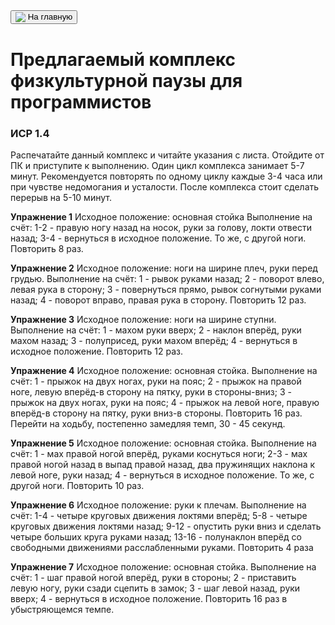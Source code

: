 <form action="https://danshedrin.github.io/practic" target="_blank"><button><img src="https://img.icons8.com/material/home" style="vertical-align:middle"> На главную</button></form>

# Предлагаемый комплекс физкультурной паузы для программистов
### ИСР 1.4

Распечатайте данный комплекс и читайте указания с листа. Отойдите от ПК и приступите к выполнению. Один цикл комплекса занимает 5-7 минут. Рекомендуется повторять по одному циклу каждые 3-4 часа или при чувстве недомогания и усталости. После комплекса стоит сделать перерыв на 5-10 минут.

**Упражнение 1**
  Исходное положение: основная стойка
Выполнение на счёт:
1-2 - правую ногу назад на носок, руки за голову, локти отвести назад;
3-4 - вернуться в исходное положение.
То же, с другой ноги. Повторить 8 раз.

**Упражнение 2**
  Исходное положение: ноги на ширине плеч, руки перед грудью.
Выполнение на счёт:
1 - рывок руками назад;
2 - поворот влево, левая рука в сторону;
3 - повернуться прямо, рывок согнутыми руками назад;
4 - поворот вправо, правая рука в сторону.
Повторить 12 раз.

**Упражнение 3**
  Исходное положение: ноги на ширине ступни.
Выполнение на счёт:
1 - махом руки вверх;
2 - наклон вперёд, руки махом назад;
3 - полуприсед, руки махом вперёд;
4 - вернуться в исходное положение.
Повторить 12 раз.

**Упражнение 4**
  Исходное положение: основная стойка.
Выполнение на счёт:
1 - прыжок на двух ногах, руки на пояс;
2 - прыжок на правой ноге, левую вперёд-в сторону на пятку, руки в стороны-вниз;
3 - прыжок на двух ногах, руки на пояс;
4 - прыжок на левой ноге, правую вперёд-в сторону на пятку, руки вниз-в стороны.
Повторить 16 раз. Перейти на ходьбу, постепенно замедляя темп, 30 - 45 секунд.

**Упражнение 5**
  Исходное положение: основная стойка.
Выполнение на счёт:
1 - мах правой ногой вперёд, руками коснуться ноги;
2-3 - мах правой ногой назад в выпад правой назад, два пружинящих наклона к левой ноге, руки назад;
4 - вернуться в исходное положение.
То же, с другой ноги. Повторить 10 раз.

**Упражнение 6**
  Исходное положение: руки к плечам.
Выполнение на счёт:
1-4 - четыре круговых движения локтями вперёд;
5-8 - четыре круговых движения локтями назад;
9-12 - опустить руки вниз и сделать четыре больших круга руками назад;
13-16 - полунаклон вперёд со свободными движениями расслабленными руками.
Повторить 4 раза

**Упражнение 7**
  Исходное положение: основная стойка.
Выполнение на счёт:
1 - шаг правой ногой вперёд, руки в стороны;
2 - приставить левую ногу, руки сзади сцепить в замок;
3 - шаг левой назад, руки вверх;
4 - вернуться в исходное положение.
Повторить 16 раз в убыстряющемся темпе.
